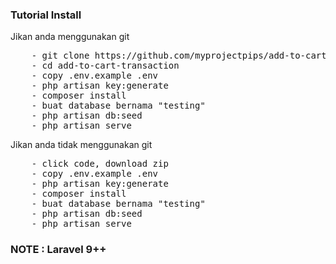 <h3>Tutorial Install</h3>

<p>Jikan anda menggunakan git</p>
<pre>
    - git clone https://github.com/myprojectpips/add-to-cart-transaction.git
    - cd add-to-cart-transaction
    - copy .env.example .env
    - php artisan key:generate
    - composer install
    - buat database bernama "testing"
    - php artisan db:seed
    - php artisan serve
</pre>


<p>Jikan anda tidak menggunakan git</p>
<pre>
    - click code, download zip
    - copy .env.example .env
    - php artisan key:generate
    - composer install
    - buat database bernama "testing"
    - php artisan db:seed
    - php artisan serve
</pre>

<h3>NOTE : Laravel 9++</h3>
